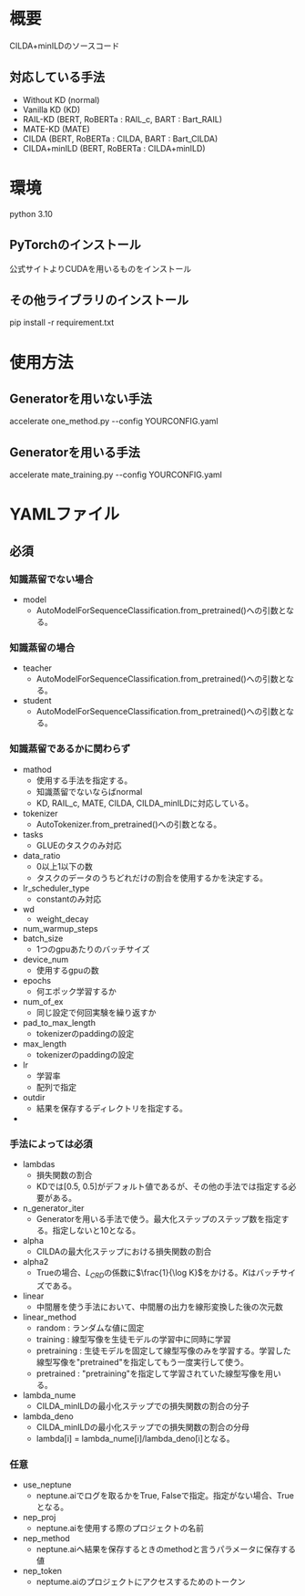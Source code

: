 # 概要
CILDA+minILDのソースコード
## 対応している手法
- Without KD (normal)
- Vanilla KD (KD)
- RAIL-KD (BERT, RoBERTa : RAIL_c, BART : Bart_RAIL)
- MATE-KD (MATE)
- CILDA (BERT, RoBERTa : CILDA, BART : Bart_CILDA)
- CILDA+minILD (BERT, RoBERTa : CILDA+minILD)

# 環境
python 3.10

## PyTorchのインストール
公式サイトよりCUDAを用いるものをインストール

## その他ライブラリのインストール
pip install -r requirement.txt

# 使用方法
## Generatorを用いない手法
accelerate one_method.py --config YOURCONFIG.yaml
## Generatorを用いる手法
accelerate mate_training.py --config YOURCONFIG.yaml

# YAMLファイル
## 必須
### 知識蒸留でない場合
- model
    - AutoModelForSequenceClassification.from_pretrained()への引数となる。
### 知識蒸留の場合
- teacher
    - AutoModelForSequenceClassification.from_pretrained()への引数となる。
- student
    - AutoModelForSequenceClassification.from_pretrained()への引数となる。
### 知識蒸留であるかに関わらず
- mathod
    - 使用する手法を指定する。
    - 知識蒸留でないならばnormal
    - KD, RAIL_c, MATE, CILDA, CILDA_minILDに対応している。
- tokenizer
    - AutoTokenizer.from_pretrained()への引数となる。
- tasks
    - GLUEのタスクのみ対応
- data_ratio
    - 0以上1以下の数
    - タスクのデータのうちどれだけの割合を使用するかを決定する。
- lr_scheduler_type
    - constantのみ対応
- wd
    - weight_decay
- num_warmup_steps 
- batch_size
    - 1つのgpuあたりのバッチサイズ
- device_num
    - 使用するgpuの数
- epochs
    - 何エポック学習するか
- num_of_ex
    - 同じ設定で何回実験を繰り返すか
- pad_to_max_length
    - tokenizerのpaddingの設定
- max_length
    - tokenizerのpaddingの設定
- lr
    - 学習率
    - 配列で指定
- outdir
    - 結果を保存するディレクトリを指定する。
- 
### 手法によっては必須
- lambdas
    - 損失関数の割合
    - KDでは[0.5, 0.5]がデフォルト値であるが、その他の手法では指定する必要がある。
- n_generator_iter
    - Generatorを用いる手法で使う。最大化ステップのステップ数を指定する。指定しないと10となる。
- alpha
    - CILDAの最大化ステップにおける損失関数の割合
- alpha2
    - Trueの場合、$L_{CRD}$の係数に$\frac{1}{\log K}$をかける。$K$はバッチサイズである。
- linear
    - 中間層を使う手法において、中間層の出力を線形変換した後の次元数
- linear_method
    - random : ランダムな値に固定
    - training : 線型写像を生徒モデルの学習中に同時に学習
    - pretraining : 生徒モデルを固定して線型写像のみを学習する。学習した線型写像を"pretrained"を指定してもう一度実行して使う。
    - pretrained : "pretraining"を指定して学習されていた線型写像を用いる。
- lambda_nume
    - CILDA_minILDの最小化ステップでの損失関数の割合の分子
- lambda_deno
    - CILDA_minILDの最小化ステップでの損失関数の割合の分母
    - lambda[i] = lambda_nume[i]/lambda_deno[i]となる。


### 任意
- use_neptune
    - neptune.aiでログを取るかをTrue, Falseで指定。指定がない場合、Trueとなる。
- nep_proj
    - neptune.aiを使用する際のプロジェクトの名前
- nep_method
    - neptune.aiへ結果を保存するときのmethodと言うパラメータに保存する値
- nep_token
    - neptume.aiのプロジェクトにアクセスするためのトークン
